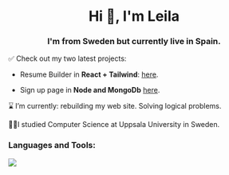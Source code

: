 <h1 align="center">Hi 👋, I'm Leila</h1>
<h3 align="center">I'm from Sweden but currently live in Spain.</h3>


 ✅ Check out my two latest projects: <br><ul><li>Resume Builder in **React + Tailwind**: 
  <a href="https://cv-app-9f8d7.web.app/" target="_blank"> here</a>. <br></li>
  <li>Sign up page in <b>Node and MongoDb</b> <a href="https://signup-hmtk.onrender.com/" target="_blank">here</a>.</li> </ul>

⌛ I’m currently: rebuilding my web site. Solving logical problems. 

 👩‍🎓I studied Computer Science at Uppsala University in Sweden.


<h3 align="left">Languages and Tools:</h3>
<p align="left">
  <a href="https://skillicons.dev">
    <img src="https://skillicons.dev/icons?i=react,ts,svelte,git,tailwind,nodejs,mongodb,wordpress,swift,angular" />
  </a>
</p>


